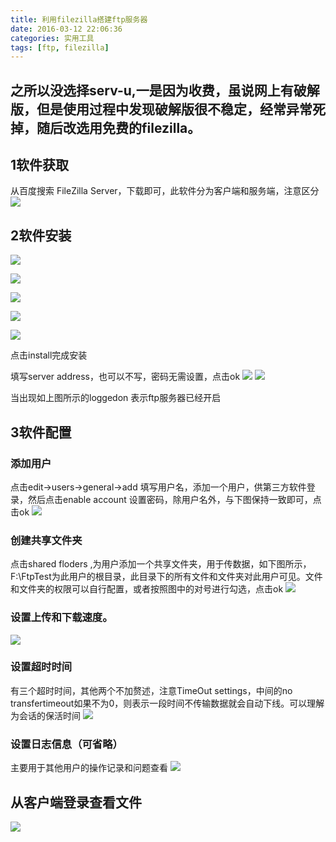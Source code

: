 ```yaml
---
title: 利用filezilla搭建ftp服务器
date: 2016-03-12 22:06:36
categories: 实用工具
tags: [ftp, filezilla]
---
```


之所以没选择serv-u,一是因为收费，虽说网上有破解版，但是使用过程中发现破解版很不稳定，经常异常死掉，随后改选用免费的filezilla。
------------
## 1软件获取
从百度搜索 FileZilla Server，下载即可，此软件分为客户端和服务端，注意区分
![](http://images2015.cnblogs.com/blog/981342/201701/981342-20170107000522331-1112693055.png)
## 2软件安装
![](http://images2015.cnblogs.com/blog/981342/201701/981342-20170107000602362-1688425050.png)

![](http://images2015.cnblogs.com/blog/981342/201701/981342-20170107000612737-930776481.png)

![](http://images2015.cnblogs.com/blog/981342/201701/981342-20170107000619769-592217204.png)

![](http://images2015.cnblogs.com/blog/981342/201701/981342-20170107000627456-564257573.png)

![](http://images2015.cnblogs.com/blog/981342/201701/981342-20170107000637956-1624005122.png)

点击install完成安装

填写server address，也可以不写，密码无需设置，点击ok
![](http://images2015.cnblogs.com/blog/981342/201701/981342-20170107000808894-1255648819.png)
![](http://images2015.cnblogs.com/blog/981342/201701/981342-20170107000837597-250598469.png)

当出现如上图所示的loggedon 表示ftp服务器已经开启

## 3软件配置
### 添加用户
点击edit->users->general->add 填写用户名，添加一个用户，供第三方软件登录，然后点击enable account 设置密码，除用户名外，与下图保持一致即可，点击ok
![](http://images2015.cnblogs.com/blog/981342/201701/981342-20170107000943534-456119170.png)
### 创建共享文件夹
点击shared floders ,为用户添加一个共享文件夹，用于传数据，如下图所示，F:\FtpTest为此用户的根目录，此目录下的所有文件和文件夹对此用户可见。文件和文件夹的权限可以自行配置，或者按照图中的对号进行勾选，点击ok
![](http://images2015.cnblogs.com/blog/981342/201701/981342-20170107001044253-1657769955.png)
### 设置上传和下载速度。
![](http://images2015.cnblogs.com/blog/981342/201701/981342-20170107001150566-1907069429.png)
### 设置超时时间
有三个超时时间，其他两个不加赘述，注意TimeOut settings，中间的no transfertimeout如果不为0，则表示一段时间不传输数据就会自动下线。可以理解为会话的保活时间
![](http://images2015.cnblogs.com/blog/981342/201701/981342-20170107001230347-225428369.png)
### 设置日志信息（可省略）
主要用于其他用户的操作记录和问题查看
![](http://images2015.cnblogs.com/blog/981342/201701/981342-20170107001606800-559715477.png)

## 从客户端登录查看文件
![](http://images2015.cnblogs.com/blog/981342/201701/981342-20170107002617956-1595466117.png)